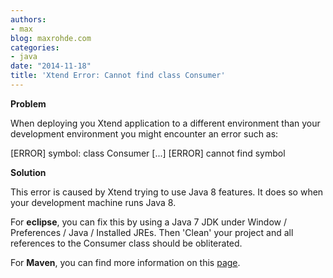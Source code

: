 ```yaml
---
authors:
- max
blog: maxrohde.com
categories:
- java
date: "2014-11-18"
title: 'Xtend Error: Cannot find class Consumer'
---
```


**Problem**

When deploying you Xtend application to a different environment than your development environment you might encounter an error such as:

\[ERROR\] symbol: class Consumer \[...\] \[ERROR\] cannot find symbol

**Solution**

This error is caused by Xtend trying to use Java 8 features. It does so when your development machine runs Java 8.

For **eclipse**, you can fix this by using a Java 7 JDK under Window / Preferences / Java / Installed JREs. Then 'Clean' your project and all references to the Consumer class should be obliterated.

For **Maven**, you can find more information on this [page](https://bugs.eclipse.org/bugs/show_bug.cgi?id=438764).
